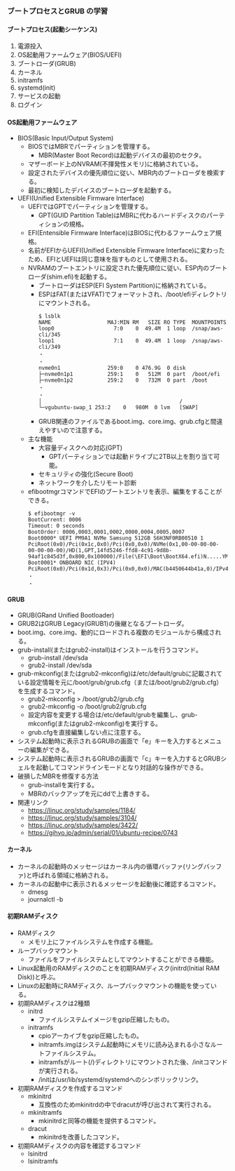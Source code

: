 ### ブートプロセスとGRUB の学習

#### ブートプロセス(起動シーケンス)
1. 電源投入
2. OS起動用ファームウェア(BIOS/UEFI)
3. ブートローダ(GRUB)
4. カーネル
5. initramfs
6. systemd(init)
7. サービスの起動
8. ログイン

#### OS起動用ファームウェア
- BIOS(Basic Input/Output System)
    - BIOSではMBRでパーティションを管理する。
        - MBR(Master Boot Record)は起動デバイスの最初のセクタ。
    - マザーボード上のNVRAM(不揮発性メモリ)に格納されている。 
    - 設定されたデバイスの優先順位に従い、MBR内のブートローダを検索する。
    - 最初に検知したデバイスのブートローダを起動する。
- UEFI(Unified Extensible Firmware Interface)
    - UEFIではGPTでパーティションを管理する。
        - GPT(GUID Partition Table)はMBRに代わるハードディスクのパーティションの規格。
    - EFI(Entensible Firmware Interface)はBIOSに代わるファームウェア規格。
    - 名前がEFIからUEFI(Unified Extensible Firmware Interface)に変わったため、EFIとUEFIは同じ意味を指すものとして使用される。
    - NVRAMのブートエントリに設定された優先順位に従い、ESP内のブートローダ(shim.efi)を起動する。
        - ブートローダはESP(EFI System Partition)に格納されている。
        - ESPはFAT(またはVFAT)でフォーマットされ、/boot/efiディレクトリにマウントされる。
          ```
          $ lsblk
          NAME                  MAJ:MIN RM   SIZE RO TYPE  MOUNTPOINTS
          loop0                   7:0    0  49.4M  1 loop  /snap/aws-cli/345
          loop1                   7:1    0  49.4M  1 loop  /snap/aws-cli/349
          ・
          ・
          nvme0n1               259:0    0 476.9G  0 disk
          ├─nvme0n1p1           259:1    0   512M  0 part  /boot/efi
          ├─nvme0n1p2           259:2    0   732M  0 part  /boot
          ・
          ・
          │                                            /
          └─vgubuntu-swap_1 253:2    0   980M  0 lvm   [SWAP]
          ```
        - GRUB関連のファイルであるboot.img、core.img、grub.cfgと間違えやすいので注意する。
    - 主な機能
        - 大容量ディスクへの対応(GPT)
            - GPTパーティションでは起動ドライブに2TB以上を割り当て可能。
        - セキュリティの強化(Secure Boot)
        - ネットワークを介したリモート診断
    - efibootmgrコマンドでEFIのブートエントリを表示、編集をすることができる。
      ```
      $ efibootmgr -v
      BootCurrent: 0006
      Timeout: 0 seconds
      BootOrder: 0006,0003,0001,0002,0000,0004,0005,0007
      Boot0000* UEFI PM9A1 NVMe Samsung 512GB S6H3NF0RB00510 1    PciRoot(0x0)/Pci(0x1c,0x0)/Pci(0x0,0x0)/NVMe(0x1,00-00-00-00-00-00-00-00)/HD(1,GPT,14fd5246-ffd8-4c91-9d8b-94af1c845d3f,0x800,0x100000)/File(\EFI\Boot\BootX64.efi)N.....YM....R,Y.
      Boot0001* ONBOARD NIC (IPV4)    PciRoot(0x0)/Pci(0x1d,0x3)/Pci(0x0,0x0)/MAC(b4450644b41a,0)/IPv4(0.0.0.00.0.0.0,0,0)N.....YM....R,Y.
      ・
      ・
      ```

#### GRUB
- GRUB(GRand Unified Bootloader)
- GRUB2はGRUB Legacy(GRUB1)の後継となるブートローダ。
- boot.img、core.img、動的にロードされる複数のモジュールから構成される。
- grub-install(またはgrub2-install)はインストールを行うコマンド。
    - grub-install /dev/sda
    - grub2-install /dev/sda
- grub-mkconfig(またはgrub2-mkconfig)は/etc/default/grubに記載されている設定情報を元に/boot/grub/grub.cfg（または/boot/grub2/grub.cfg）を生成するコマンド。
    - grub2-mkconfig > /boot/grub2/grub.cfg
    - grub2-mkconfig -o /boot/grub2/grub.cfg
    - 設定内容を変更する場合は/etc/default/grubを編集し、grub-mkconfig(またはgrub2-mkconfig)を実行する。
    - grub.cfgを直接編集しない点に注意する。
- システム起動時に表示されるGRUBの画面で「e」キーを入力するとメニューの編集ができる。
- システム起動時に表示されるGRUBの画面で「c」キーを入力するとGRUBシェルを起動してコマンドラインモードとなり対話的な操作ができる。
- 破損したMBRを修復する方法
    - grub-installを実行する。
    - MBRのバックアップを元にddで上書きする。
- 関連リンク
    - https://linuc.org/study/samples/1184/
    - https://linuc.org/study/samples/3104/
    - https://linuc.org/study/samples/3422/
    - https://gihyo.jp/admin/serial/01/ubuntu-recipe/0743

#### カーネル
- カーネルの起動時のメッセージはカーネル内の循環バッファ(リングバッファ)と呼ばれる領域に格納される。
- カーネルの起動中に表示されるメッセージを起動後に確認するコマンド。
    - dmesg
    - journalctl -b

#### 初期RAMディスク
- RAMディスク
    - メモリ上にファイルシステムを作成する機能。
- ループバックマウント 
    - ファイルをファイルシステムとしてマウントすることができる機能。
- Linux起動用のRAMディスクのことを初期RAMディスク(initrd(Initial RAM Disk))と呼ぶ。 
- Linuxの起動時にRAMディスク、ループバックマウントの機能を使っている。
- 初期RAMディスクは2種類
    - initrd
        - ファイルシステムイメージをgzip圧縮したもの。
    - initramfs
        - cpioアーカイブをgzip圧縮したもの。
        - initramfs.imgはシステム起動時にメモリに読み込まれる小さなルートファイルシステム。
        - initramfsがルート(/)ディレクトリにマウントされた後、/initコマンドが実行される。
        - /initは/usr/lib/systemd/systemdへのシンボリックリンク。
- 初期RAMディスクを作成するコマンド
    - mkinitrd
        - 互換性のためmkinitrdの中でdracutが呼び出されて実行される。
    - mkinitramfs
        - mkinitrdと同等の機能を提供するコマンド。
    - dracut
        - mkinitrdを改善したコマンド。
- 初期RAMディスクの内容を確認するコマンド
    - lsinitrd
    - lsinitramfs
